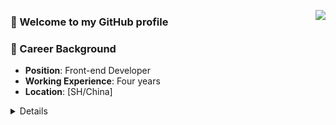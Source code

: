 <a href="https://passer-by.com/" target="_blank"><img align="right" src="https://github-readme-stats.vercel.app/api?username=LionelSz&show_icons=true&count_private=false&theme=vue-dark" /></a>

### 🌟 Welcome to my GitHub profile

### 💼 Career Background

- **Position**: Front-end Developer
- **Working Experience**: Four years
- **Location**: [SH/China]

<details>
  <h3><summary>Details</summary></h3>
  
  ### 🔧 Skill Stack
  - **HTML5/CSS3**: Proficient in semantic HTML and responsive CSS design.
  - **Frameworks and Libraries**:
    - React.js / Vue.js / Angular
    - Cesium.js / Three.js / Arcgis for JavaScript / Leaflet
  - **Toolchain**:
    - Webpack / Vite (module packaging)
</details>
